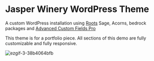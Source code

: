 # Jasper Winery WordPress Theme

A custom WordPress installation using [Roots](https://roots.io) Sage, Acorns, bedrock packages and [Advanced Custom Fields Pro](https://www.advancedcustomfields.com/pro/)

This theme is for a portfolio piece. All sections of this demo are fully customizable and fully responsive.

![ezgif-3-38b4064bfb](https://github.com/user-attachments/assets/bbdfe5c0-cff9-4e10-a499-5dbc4d33640b)

